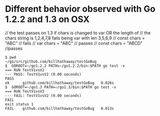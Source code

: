 Different behavior observed with Go 1.2.2 and 1.3 on OSX
==

// the test passes on 1.3 if chars is changed to var OR the length of
// the chars string is 1,2,4,7,8  fails being var with len 3,5,6,9
// const chars = "ABC"  // fails
// var chars = "ABC"    // passes
// const chars = "ABCD" //passes

```
$ pwd
~/go/src/github.com/billhathaway/testGoBug
$  GOROOT=~/go1.2.2 PATH=~/go1.2.2/bin:$PATH go test -v
=== RUN TestV1vsV2
--- PASS: TestV1vsV2 (0.00 seconds)
PASS
ok  	github.com/billhathaway/testGoBug	0.026s
$  GOROOT=~/go1.3 PATH=~/go1.3/bin:$PATH go test -v
=== RUN TestV1vsV2
--- FAIL: TestV1vsV2 (0.00 seconds)
FAIL
exit status 1
FAIL	github.com/billhathaway/testGoBug	0.013s
```
